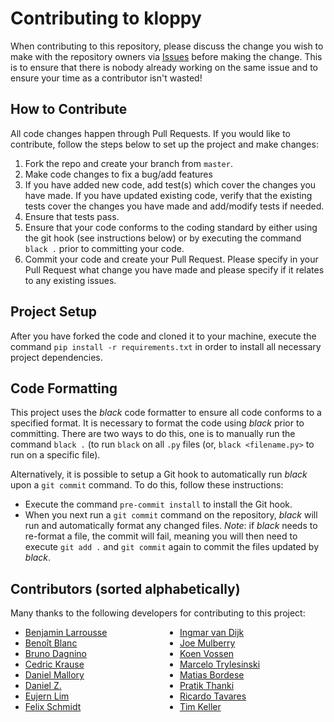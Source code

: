# Contributing to kloppy

When contributing to this repository, please discuss the change you wish to make with the repository owners 
via [Issues](https://github.com/PySport/kloppy/issues) before making the change. This is to ensure that there 
is nobody already working on the same issue and to ensure your time as a contributor isn't wasted!

## How to Contribute

All code changes happen through Pull Requests. If you would like to contribute, follow the steps below to set up 
the project and make changes:

1. Fork the repo and create your branch from `master`.
2. Make code changes to fix a bug/add features
3. If you have added new code, add test(s) which cover the changes you have made. If you have updated existing code, 
verify that the existing tests cover the changes you have made and add/modify tests if needed.
4. Ensure that tests pass.
5. Ensure that your code conforms to the coding standard by either using the git hook (see instructions below) or by 
executing the command `black .` prior to committing your code. 
6. Commit your code and create your Pull Request. Please specify in your Pull Request what change you have made and 
please specify if it relates to any existing issues.  

## Project Setup

After you have forked the code and cloned it to your machine, execute the command `pip install -r requirements.txt` 
in order to install all necessary project dependencies.

## Code Formatting

This project uses the _black_ code formatter to ensure all code conforms to a specified format. It is necessary to 
format the code using _black_ prior to committing. There are two ways to do this, one is to manually run the command
 `black .` (to run `black` on all `.py` files (or, `black <filename.py>` to run on a specific file).

Alternatively, it is possible to setup a Git hook to automatically run _black_ upon a `git commit` command. To do this,
follow these instructions:

- Execute the command `pre-commit install` to install the Git hook.
- When you next run a `git commit` command on the repository, _black_ will run and automatically format any changed
files. *Note*: if _black_ needs to re-format a file, the commit will fail, meaning you will then need to execute
`git add .` and `git commit` again to commit the files updated by _black_.

## Contributors (sorted alphabetically)

Many thanks to the following developers for contributing to this project:

<style id="two-columns-ul">
style#two-columns-ul + ul {
  columns: 2
} 
</style>

- [Benjamin Larrousse](https://github.com/BenjaminLarrousse)
- [Benoît Blanc](https://github.com/benoitblanc)
- [Bruno Dagnino](https://github.com/bdagnino)
- [Cedric Krause](https://github.com/cedrickrause)
- [Daniel Mallory](https://github.com/dmallory42)
- [Daniel Z.](https://github.com/znstrider)
- [Eujern Lim](https://github.com/eujern)
- [Felix Schmidt](https://github.com/schmidtfx)
- [Ingmar van Dijk](https://github.com/ivd-git)
- [Joe Mulberry](https://github.com/joemulberry)
- [Koen Vossen](https://github.com/koenvo)
- [Marcelo Trylesinski](https://github.com/Kludex)
- [Matias Bordese](https://github.com/matiasb)
- [Pratik Thanki](https://github.com/pratikthanki)
- [Ricardo Tavares](https://github.com/rjtavares)
- [Tim Keller](https://github.com/TK5-Tim)
